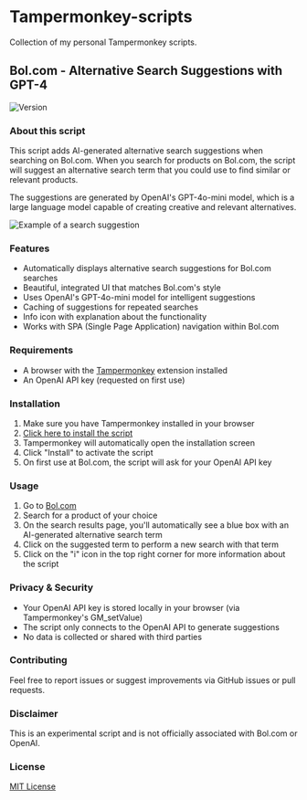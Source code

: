 # Tampermonkey-scripts
Collection of my personal Tampermonkey scripts.

## Bol.com - Alternative Search Suggestions with GPT-4

![Version](https://img.shields.io/badge/version-1.3-blue)

### About this script
This script adds AI-generated alternative search suggestions when searching on Bol.com. When you search for products on Bol.com, the script will suggest an alternative search term that you could use to find similar or relevant products.

The suggestions are generated by OpenAI's GPT-4o-mini model, which is a large language model capable of creating creative and relevant alternatives.

![Example of a search suggestion](https://via.placeholder.com/600x100?text=Example+of+a+search+suggestion)

### Features
- Automatically displays alternative search suggestions for Bol.com searches
- Beautiful, integrated UI that matches Bol.com's style
- Uses OpenAI's GPT-4o-mini model for intelligent suggestions
- Caching of suggestions for repeated searches
- Info icon with explanation about the functionality
- Works with SPA (Single Page Application) navigation within Bol.com

### Requirements
- A browser with the [Tampermonkey](https://www.tampermonkey.net/) extension installed
- An OpenAI API key (requested on first use)

### Installation
1. Make sure you have Tampermonkey installed in your browser
2. [Click here to install the script](https://github.com/bartbellefroid/tampermonkey-scripts/raw/main/bol%20-%20alternative%20search%20suggestion%20with%20GPT.js)
3. Tampermonkey will automatically open the installation screen
4. Click "Install" to activate the script
5. On first use at Bol.com, the script will ask for your OpenAI API key

### Usage
1. Go to [Bol.com](https://www.bol.com)
2. Search for a product of your choice
3. On the search results page, you'll automatically see a blue box with an AI-generated alternative search term
4. Click on the suggested term to perform a new search with that term
5. Click on the "i" icon in the top right corner for more information about the script

### Privacy & Security
- Your OpenAI API key is stored locally in your browser (via Tampermonkey's GM_setValue)
- The script only connects to the OpenAI API to generate suggestions
- No data is collected or shared with third parties

### Contributing
Feel free to report issues or suggest improvements via GitHub issues or pull requests.

### Disclaimer
This is an experimental script and is not officially associated with Bol.com or OpenAI.

### License
[MIT License](LICENSE)
